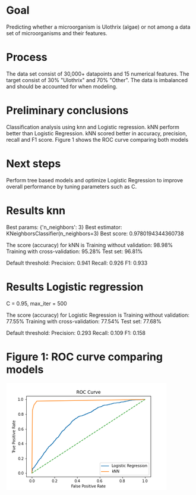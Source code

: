 # Goal
Predicting whether a microorganism is Ulothrix (algae) or not among a data set of microorganisms and their features.

# Process
The data set consist of 30,000+ datapoints and 15 numerical features. The target consist of 30% "Ulothrix" and 70% "Other". The data is imbalanced and should be accounted for when modeling.

# Preliminary conclusions
Classification analysis using knn and Logistic regression. kNN perform better than Logistic Regression. kNN scored better in accuracy, precision, recall and F1 score. Figure 1 shows the ROC curve comparing both models

# Next steps
Perform tree based models and optimize Logistic Regression to improve overall performance by tuning parameters such as C.

# Results knn
Best params:  {'n_neighbors': 3}
Best estimator:  KNeighborsClassifier(n_neighbors=3)
Best score:  0.9780194344360738

The score (accuracy) for kNN is
Training without validation:  98.98%
Training with cross-validation:  95.28%
Test set:  96.81%

Default threshold:
Precision:  0.941
Recall:  0.926
F1:  0.933

# Results Logistic regression
C = 0.95, max_iter = 500

The score (accuracy) for Logistic Regression is
Training without validation:  77.55%
Training with cross-validation:  77.54%
Test set:  77.68%

Default threshold:
Precision:  0.293
Recall:  0.109
F1:  0.158

# Figure 1: ROC curve comparing models
![ROC curve](roc_curve.png)